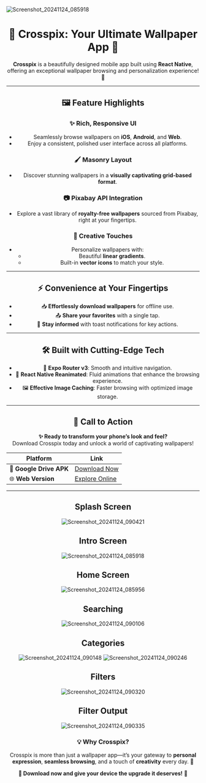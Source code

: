 ![Screenshot_20241124_085918](https://github.com/user-attachments/assets/0e55eef9-0977-4c71-9834-595a77e7362f)<div align="center">

# 🎨 **Crosspix: Your Ultimate Wallpaper App** 📱

**Crosspix** is a beautifully designed mobile app built using **React Native**, offering an exceptional wallpaper browsing and personalization experience! 🌟

---

## 🖼️ **Feature Highlights**

### ✨ **Rich, Responsive UI**
- Seamlessly browse wallpapers on **iOS**, **Android**, and **Web**.
- Enjoy a consistent, polished user interface across all platforms.

### 🖌️ **Masonry Layout**
- Discover stunning wallpapers in a **visually captivating grid-based format**.

### 📷 **Pixabay API Integration**
- Explore a vast library of **royalty-free wallpapers** sourced from Pixabay, right at your fingertips.

### 🎨 **Creative Touches**
- Personalize wallpapers with:
  - Beautiful **linear gradients**.
  - Built-in **vector icons** to match your style.

---

## ⚡ **Convenience at Your Fingertips**

- 📥 **Effortlessly download wallpapers** for offline use.
- 📤 **Share your favorites** with a single tap.
- 🔔 **Stay informed** with toast notifications for key actions.

---

## 🛠️ **Built with Cutting-Edge Tech**

- 🚀 **Expo Router v3**: Smooth and intuitive navigation.
- 🎥 **React Native Reanimated**: Fluid animations that enhance the browsing experience.
- 🖼️ **Effective Image Caching**: Faster browsing with optimized image storage.

---

## 📣 **Call to Action**

**✨ Ready to transform your phone’s look and feel?**  
Download Crosspix today and unlock a world of captivating wallpapers!

| **Platform**       | **Link**                                                                 |
|---------------------|-------------------------------------------------------------------------|
| 📱 **Google Drive APK** | [Download Now](https://lnkd.in/dC8FBREa)                              |
| 🌐 **Web Version**      | [Explore Online](https://lnkd.in/dibxFhHE)                           |

---
<h2>Splash Screen</h2>

![Screenshot_20241124_090421](https://github.com/user-attachments/assets/24c326c4-727d-4857-adb7-eed6d5413f82)


<h2>Intro Screen</h2>

![Screenshot_20241124_085918](https://github.com/user-attachments/assets/aec443ce-3759-4ddf-82c9-e3b3656f1449)

<h2>Home Screen</h2>

![Screenshot_20241124_085956](https://github.com/user-attachments/assets/6df8109b-15a2-4c10-97e3-ee03e142337c)

<h2>Searching</h2>

![Screenshot_20241124_090106](https://github.com/user-attachments/assets/d3335f27-710a-4781-99f9-f9e0140d5767)

<h2>Categories</h2>

![Screenshot_20241124_090148](https://github.com/user-attachments/assets/dc08e351-e488-4d48-8e10-a37a91aaa042)
![Screenshot_20241124_090246](https://github.com/user-attachments/assets/972d0528-2dc8-4fe1-8eb1-68884f44e4aa)

<h2>Filters</h2>

![Screenshot_20241124_090320](https://github.com/user-attachments/assets/649c7cd0-5b37-444e-9a8f-743691c0e5a4)

<h2>Filter Output</h2>

![Screenshot_20241124_090335](https://github.com/user-attachments/assets/f9a88122-13d5-4800-8096-a417e7494d55)

### 💡 **Why Crosspix?**
Crosspix is more than just a wallpaper app—it’s your gateway to **personal expression**, **seamless browsing**, and a touch of **creativity** every day. 🌈  

**💾 Download now and give your device the upgrade it deserves!** 🎉

</div>
